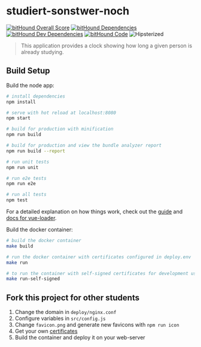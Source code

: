 # studiert-sonstwer-noch

[![bitHound Overall Score](https://www.bithound.io/github/johannwagner/studierteriknoch/badges/score.svg)](https://www.bithound.io/github/johannwagner/studierteriknoch)
[![bitHound Dependencies](https://www.bithound.io/github/johannwagner/studierteriknoch/badges/dependencies.svg)](https://www.bithound.io/github/johannwagner/studierteriknoch/master/dependencies/npm)
[![bitHound Dev Dependencies](https://www.bithound.io/github/johannwagner/studierteriknoch/badges/devDependencies.svg)](https://www.bithound.io/github/johannwagner/studierteriknoch/master/dependencies/npm)
[![bitHound Code](https://www.bithound.io/github/johannwagner/studierteriknoch/badges/code.svg)](https://www.bithound.io/github/johannwagner/studierteriknoch)
![Hipsterized](https://img.shields.io/badge/hipsterized-complete-blue.svg)

> This application provides a clock showing how long a given person is already studying.

## Build Setup

Build the node app:

``` bash
# install dependencies
npm install

# serve with hot reload at localhost:8080
npm start

# build for production with minification
npm run build

# build for production and view the bundle analyzer report
npm run build --report

# run unit tests
npm run unit

# run e2e tests
npm run e2e

# run all tests
npm test
```

For a detailed explanation on how things work, check out the [guide](http://vuejs-templates.github.io/webpack/) and [docs for vue-loader](http://vuejs.github.io/vue-loader).

Build the docker container:

``` bash
# build the docker container
make build

# run the docker container with certificates configured in deploy.env
make run

# to run the container with self-signed certificates for development use
make run-self-signed
```

## Fork this project for other students

1. Change the domain in `deploy/nginx.conf`
2. Configure variables in `src/config.js`
3. Change `favicon.png` and generate new favicons with `npm run icon`
4. Get your own [certificates](https://certbot.eff.org/)
5. Build the container and deploy it on your web-server
